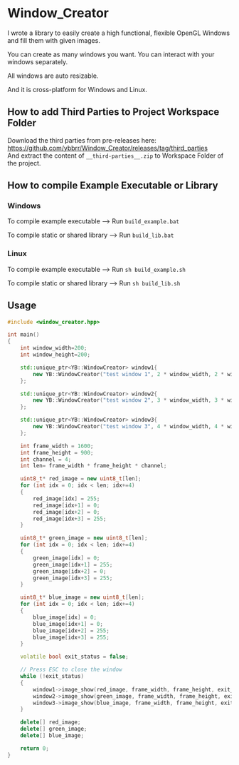 # Window_Creator
I wrote a library to easily create a high functional, flexible OpenGL Windows and fill them with given images.

You can create as many windows you want. You can interact with your windows separately.

All windows are auto resizable.

And it is cross-platform for Windows and Linux.

## How to add Third Parties to Project Workspace Folder
Download the third parties from pre-releases here: https://github.com/ybbrr/Window_Creator/releases/tag/third_parties <br />
And extract the content of `__third-parties__.zip` to Workspace Folder of the project.

## How to compile Example Executable or Library

### Windows

To compile example executable --> Run `build_example.bat`

To compile static or shared library --> Run `build_lib.bat`

### Linux

To compile example executable --> Run `sh build_example.sh`

To compile static or shared library --> Run `sh build_lib.sh`

## Usage

```c++
#include <window_creator.hpp>

int main()
{
    int window_width=200;
    int window_height=200;

    std::unique_ptr<YB::WindowCreator> window1{
        new YB::WindowCreator("test window 1", 2 * window_width, 2 * window_height, true)
    };

    std::unique_ptr<YB::WindowCreator> window2{
        new YB::WindowCreator("test window 2", 3 * window_width, 3 * window_height, true)
    };

    std::unique_ptr<YB::WindowCreator> window3{
        new YB::WindowCreator("test window 3", 4 * window_width, 4 * window_height, true)
    };

    int frame_width = 1600;
    int frame_height = 900;
    int channel = 4;
    int len= frame_width * frame_height * channel;

    uint8_t* red_image = new uint8_t[len];
    for (int idx = 0; idx < len; idx+=4)
    {
        red_image[idx] = 255;
        red_image[idx+1] = 0;
        red_image[idx+2] = 0;
        red_image[idx+3] = 255;
    }

    uint8_t* green_image = new uint8_t[len];
    for (int idx = 0; idx < len; idx+=4)
    {
        green_image[idx] = 0;
        green_image[idx+1] = 255;
        green_image[idx+2] = 0;
        green_image[idx+3] = 255;
    }

    uint8_t* blue_image = new uint8_t[len];
    for (int idx = 0; idx < len; idx+=4)
    {
        blue_image[idx] = 0;
        blue_image[idx+1] = 0;
        blue_image[idx+2] = 255;
        blue_image[idx+3] = 255;
    }

    volatile bool exit_status = false;

    // Press ESC to close the window
    while (!exit_status)
    {
        window1->image_show(red_image, frame_width, frame_height, exit_status);
        window2->image_show(green_image, frame_width, frame_height, exit_status);
        window3->image_show(blue_image, frame_width, frame_height, exit_status);
    }

    delete[] red_image;
    delete[] green_image;
    delete[] blue_image;

    return 0;
}
```

[comment]: #end_of_file
